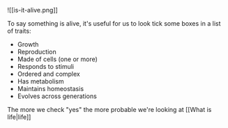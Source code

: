 ![[is-it-alive.png]]

To say something is alive, it's useful for us to look tick some boxes in a list of traits:

- Growth
- Reproduction
- Made of cells (one or more)
- Responds to stimuli
- Ordered and complex
- Has metabolism
- Maintains homeostasis
- Evolves across generations

The more we check "yes" the more probable we're looking at [[What is life|life]]